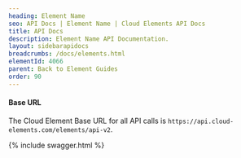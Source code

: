 ```yaml
---
heading: Element Name
seo: API Docs | Element Name | Cloud Elements API Docs
title: API Docs
description: Element Name API Documentation.
layout: sidebarapidocs
breadcrumbs: /docs/elements.html
elementId: 4066
parent: Back to Element Guides
order: 90
---
```


#### Base URL

The Cloud Element Base URL for all API calls is `https://api.cloud-elements.com/elements/api-v2`.

{% include swagger.html %}
